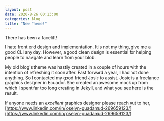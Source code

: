 ```yaml
---
layout: post
date: 2020-8-26 00:13:00
categories: Blog
title: "New Theme!"
---
```


There has been a facelift!

<!--more-->

I hate front end design and implementation. It is not my thing, give me a good CLI any day. However, a good clean design is essential for helping people to navigate and learn from your blob.

My old blog's theme was hastily created in a couple of hours with the intention of refreshing it soon after. Fast forward a year, I had not done anything. So I contacted my good friend Josie to assist. Josie is a freelance graphics designer in Ecuador. She created an awesome mock up from which I spent far too long creating in Jekyll, and what you see here is the result.

If anyone needs an *excellent* graphics designer please reach out to her,  [https://www.linkedin.com/in/joselyn-guadamud-269659123/](https://www.linkedin.com/in/joselyn-guadamud-269659123/)
